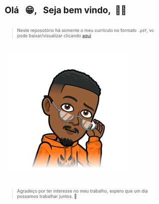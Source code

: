 #
# Olá   &nbsp;&nbsp;😁, &nbsp;&nbsp;Seja bem vindo,&nbsp;&nbsp;🙆‍♂️
#
> Neste reposotório há somente o meu currículo
 no formato `.pdf`, vc pode baixar/visualizar clicando [aquí](curriculo_lucieudo_roberto.pdf)
#
#
#
![](avatar_.png)
#
#
 > Agradeço por ter interesse no meu trabalho, espero que um dia
  possamos trabalhar juntos.  🤝

#
#
 